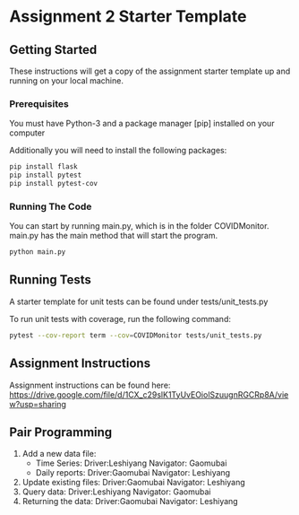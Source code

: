 # Assignment 2 Starter Template 

## Getting Started 

These instructions will get a copy of the assignment starter template up and running on your local machine. 

### Prerequisites

You must have Python-3 and a package manager [pip] installed on your computer 

Additionally you will need to install the following packages: 

```bash
pip install flask
pip install pytest
pip install pytest-cov
```

### Running The Code

You can start by running main.py, which is in the folder COVIDMonitor. main.py has the main method that will start the program. 


```bash
python main.py
```

## Running Tests 

A starter template for unit tests can be found under tests/unit_tests.py

To run unit tests with coverage, run the following command:

```bash
pytest --cov-report term --cov=COVIDMonitor tests/unit_tests.py
```

## Assignment Instructions

Assignment instructions can be found here: https://drive.google.com/file/d/1CX_c29slK1TyUvEOiolSzuugnRGCRp8A/view?usp=sharing

## Pair Programming

1. Add a new data file: 
    * Time Series: Driver:Leshiyang Navigator: Gaomubai
    * Daily reports: Driver:Gaomubai Navigator: Leshiyang
2. Update existing files: Driver:Gaomubai Navigator: Leshiyang
3. Query data: Driver:Leshiyang Navigator: Gaomubai
4. Returning the data: Driver:Gaomubai Navigator: Leshiyang
